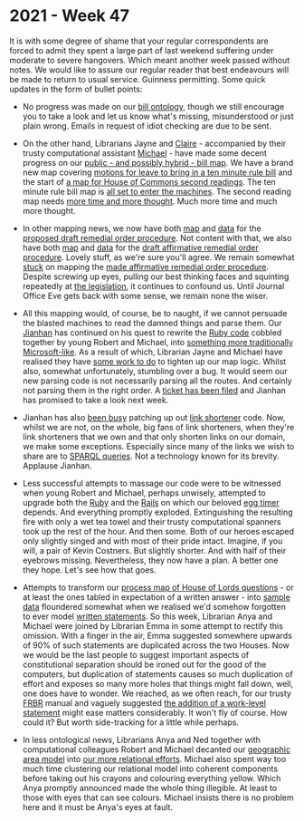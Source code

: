 # 2021 - Week 47

It is with some degree of shame that your regular correspondents are forced to admit they spent a large part of last weekend suffering under moderate to severe hangovers. Which meant another week passed without notes. We would like to assure our regular reader that best endeavours will be made to return to usual service. Guinness permitting. Some quick updates in the form of bullet points:

* No progress was made on our [bill ontology](https://ukparliament.github.io/ontologies/bill/bill-ontology.html), though we still encourage you to take a look and let us know what's missing, misunderstood or just plain wrong. Emails in request of idiot checking are due to be sent.

* On the other hand, Librarians Jayne and [Claire](https://twitter.com/tinysprite) - accompanied by their trusty computational assistant [Michael](https://twitter.com/fantasticlife) - have made some decent progress on our [public - and possibly hybrid - bill map](https://ukparliament.github.io/ontologies/procedure/maps/legislation/primary/). We have a brand new map covering [motions for leave to bring in a ten minute rule bill](https://ukparliament.github.io/ontologies/procedure/maps/legislation/primary/public-bills/components/commons/ten-minute-rule/ten-minute-rule.pdf) and the start of [a map for House of Commons second readings](https://ukparliament.github.io/ontologies/procedure/maps/legislation/primary/public-bills/components/commons/second-reading/second-reading.pdf). The ten minute rule bill map is [all set to enter the machines](https://trello.com/c/aRCawOaN/3-public-bill-migration-to-new-model-10-minute-rule). The second reading map needs [more time and more thought](https://trello.com/c/gYcf7WEi/4-public-bill-migration-to-new-model-commons-second-reading). Much more time and much more thought.

* In other mapping news, we now have both [map](https://ukparliament.github.io/ontologies/procedure/maps/legislation/secondary/statutory-instruments/super-affirmative-procedures/remedial-orders/proposed-remedial-order/proposed-remedial-order.pdf) and [data](https://ukparliament.github.io/ontologies/procedure/maps/legislation/secondary/statutory-instruments/super-affirmative-procedures/remedial-orders/proposed-remedial-order/proposed-remedial-order.svg) for the [proposed draft remedial order procedure](https://trello.com/c/97bwyNU2/211-remedial-orders-proposed-draft-procedure). Not content with that, we also have both [map](https://ukparliament.github.io/ontologies/procedure/maps/legislation/secondary/statutory-instruments/super-affirmative-procedures/remedial-orders/draft-affirmative/draft-affirmative.pdf) and [data](https://ukparliament.github.io/ontologies/procedure/maps/legislation/secondary/statutory-instruments/super-affirmative-procedures/remedial-orders/draft-affirmative/draft-affirmative.svg) for the [draft affirmative remedial order procedure](https://trello.com/c/NqjDcWUI/219-remedial-order-draft-procedure). Lovely stuff, as we're sure you'll agree. We remain somewhat [stuck](https://trello.com/c/KieY0lCJ/220-es-remedial-order-made-procedure) on mapping the [made affirmative remedial order procedure](https://ukparliament.github.io/ontologies/procedure/maps/legislation/secondary/statutory-instruments/super-affirmative-procedures/remedial-orders/made-affirmative/made-affirmative.pdf). Despite screwing up eyes, pulling our best thinking faces and squinting repeatedly at [the legislation](https://legislation.glitch.me/ukpga/1998/42/schedule/2#schedule-2-paragraph-4-1), it continues to confound us. Until Journal Office Eve gets back with some sense, we remain none the wiser.

* All this mapping would, of course, be to naught, if we cannot persuade the blasted machines to read the damned things and parse them. Our [Jianhan](https://twitter.com/jianhanzhu) has continued on his quest to rewrite the [Ruby code](https://api.parliament.uk/procedures/meta/comments) cobbled together by young Robert and Michael, into [something more traditionally Microsoft-like](https://github.com/ukparliament/Procedures/blob/master/Procedure.Web/Controllers/WorkPackagesController.cs#L107). As a result of which, Librarian Jayne and Michael have realised they have [some work to do](https://trello.com/c/lRnPUifF/223-tighten-logic-to-help-parsing) to tighten up our map logic. Whilst also, somewhat unfortunately, stumbling over a bug. It would seem our new parsing code is not necessarily parsing all the routes. And certainly not parsing them in the right order. A [ticket has been filed](https://trello.com/c/In99qD2i/43-bug-parsing-code-is-not-looping-properly) and Jianhan has promised to take a look next week.

* Jianhan has also [been busy](https://trello.com/c/No8YKoQH/226-fix-the-api-link-shortener) patching up out [link shortener](https://api.parliament.uk/s) code. Now, whilst we are not, on the whole, big fans of link shorteners, when they're link shorteners that we own and that only shorten links on our domain, we make some exceptions. Especially since many of the links we wish to share are to [SPARQL queries](https://ukparliament.github.io/ontologies/procedure/meta/queries/). Not a technology known for its brevity. Applause Jianhan.

* Less successful attempts to massage our code were to be witnessed when young Robert and Michael, perhaps unwisely, attempted to upgrade both the [Ruby](https://en.wikipedia.org/wiki/Ruby_(programming_language)) and the [Rails](https://en.wikipedia.org/wiki/Ruby_on_Rails) on which our beloved [egg timer](https://parliament-calendar.herokuapp.com/) depends. And everything promptly exploded. Extinguishing the resulting fire with only a wet tea towel and their trusty computational spanners took up the rest of the hour. And then some. Both of our heroes escaped only slightly singed and with most of their pride intact. Imagine, if you will, a pair of Kevin Costners. But slightly shorter. And with half of their eyebrows missing. Nevertheless, they now have a plan. A better one they hope. Let's see how that goes.

* Attempts to transform our [process map of House of Lords questions](https://github.com/ukparliament/ontologies/blob/master/question-and-answer/workflows/lords/flow.pdf) - or at least the ones tabled in expectation of a written answer - into [sample data](https://github.com/ukparliament/ontologies/tree/master/question-and-answer/examples/lords/tabled-for-written-answer) floundered somewhat when we realised we'd somehow forgotten to ever model [written statements](https://www.parliament.uk/about/how/business/written-statements/). So this week, Librarian Anya and Michael were joined by Librarian Emma in some attempt to rectify this omission. With a finger in the air, Emma suggested somewhere upwards of 90% of such statements are duplicated across the two Houses. Now we would be the last people to suggest important aspects of constitutional separation should be ironed out for the good of the computers, but duplication of statements causes so much duplication of effort and exposes so many more holes that things might fall down, well, one does have to wonder. We reached, as we often reach, for our trusty [FRBR](https://en.wikipedia.org/wiki/Functional_Requirements_for_Bibliographic_Records) manual and vaguely suggested [the addition of a work-level statement](https://github.com/ukparliament/ontologies/blob/master/written-statement/written-statment.svg) might ease matters considerably. It won't fly of course. How could it? But worth side-tracking for a little while perhaps.

* In less ontological news, Librarians Anya and Ned together with computational colleagues Robert and Michael decanted our [geographic area model](https://ukparliament.github.io/ontologies/geographic-area/geographic-area-ontology.html) into [our more relational efforts](https://ukparliament.github.io/ontologies/meta/relational/). Michael also spent way too much time clustering our relational model into coherent components before taking out his crayons and colouring everything yellow. Which Anya promptly announced made the whole thing illegible. At least to those with eyes that can see colours. Michael insists there is no problem here and it must be Anya's eyes at fault.